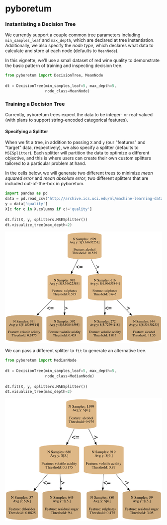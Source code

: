 # pyboretum

### Instantiating a Decision Tree
We currently support a couple common tree parameters including `min_samples_leaf` and `max_depth`, which are declared at tree instantiation.  Additionally, we also specify the *node type*, which declares what data to calculate and store at each node (defaults to `MeanNode`).

In this vignette, we'll use a small dataset of red wine quality to demonstrate the basic pattern of training and inspecting decision tree.

```python
from pyboretum import DecisionTree, MeanNode

dt = DecisionTree(min_samples_leaf=5, max_depth=5,
				  node_class=MeanNode)
```

### Training a Decision Tree
Currently, pyboretum trees expect the data to be integer- or real-valued (with plans to support string-encoded categorical features).

#### Specifying a Splitter
When we fit a tree, in addition to passing `X` and `y` (our "features" and "target" data, respectively), we also specify a splitter (defaults to `MSESplitter`).  Each splitter will partition the data to optimize a different objective, and this is where users can create their own custom splitters tailored to a particular problem at hand.

In the cells below, we will generate two different trees to minimize *mean squared error* and *mean absolute error*, two different splitters that are included out-of-the-box in pyboretum.

```python
import pandas as pd
data = pd.read_csv('http://archive.ics.uci.edu/ml/machine-learning-databases/wine-quality/winequality-red.csv', sep=';')
y = data['quality']
X[c for c in X.columns if c!='quality']

dt.fit(X, y, splitters.MSESplitter())
dt.visualize_tree(max_depth=2)
```
![MSE Tree](figures/wine_mse_tree.png)

We can pass a different splitter to `fit` to generate an alternative tree.

```python
from pyboretum import MedianNode

dt = DecisionTree(min_samples_leaf=5, max_depth=5,
				  node_class=MedianNode)
                  
dt.fit(X, y, splitters.MAESplitter())
dt.visualize_tree(max_depth=2)
```

![MSE Tree](figures/wine_mae_tree_v2.png)
